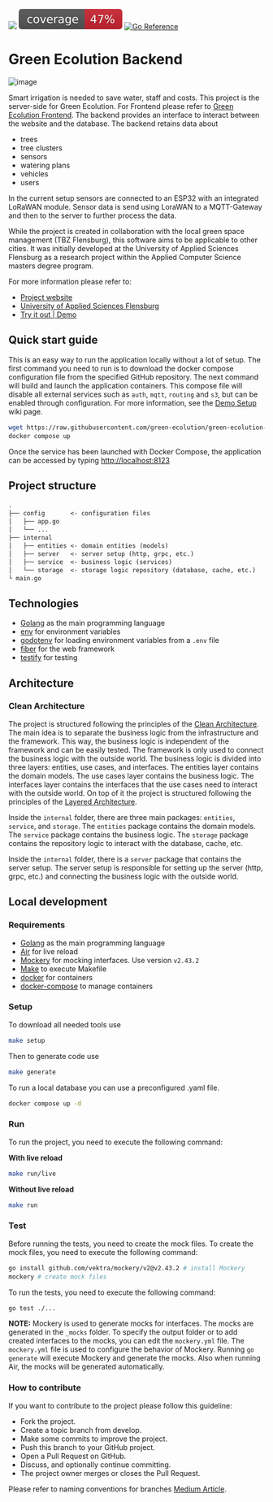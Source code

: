 <p>
  <a href=""><img src="https://img.shields.io/badge/Go-00ADD8?style=for-the-badge&logo=go&logoColor=white"/></a>
  <a href=""><img src="https://raw.githubusercontent.com/green-ecolution/green-ecolution-backend/badges/.badges/develop/coverage.svg"/></a>
  <a href="https://pkg.go.dev/github.com/green-ecolution/green-ecolution-backend"><img src="https://pkg.go.dev/badge/github.com/green-ecolution/green-ecolution-backend.svg" alt="Go Reference"></a>
</p>

# Green Ecolution Backend

![image](https://github.com/user-attachments/assets/c69e28cd-44ec-44e7-8d64-447bad7f4fd9)

Smart irrigation is needed to save water, staff and costs. This project is the server-side for Green Ecolution. For Frontend please refer to [Green Ecolution Frontend](https://github.com/green-ecolution/green-ecolution-frontend). The backend provides an interface to interact between the website and the database. The backend retains data about

- trees
- tree clusters
- sensors
- watering plans
- vehicles
- users

In the current setup sensors are connected to an ESP32 with an integrated LoRaWAN module.
Sensor data is send using LoraWAN to a MQTT-Gateway and then to the server to further process the data.

While the project is created in collaboration with the local green space management (TBZ Flensburg), this software aims to be applicable to other cities. It was initially developed at the University of Applied Sciences Flensburg as a research project within the Applied Computer Science masters degree program.

For more information please refer to:

- [Project website](https://green-ecolution.de/)
- [University of Applied Sciences Flensburg](https://hs-flensburg.de/en)
- [Try it out | Demo](https://demo.green-ecolution.de)

## Quick start guide

This is an easy way to run the application locally without a lot of setup. The first command you need to run is to download the docker compose configuration file from the specified GitHub repository. The next command will build and launch the application containers. This compose file will disable all external services such as `auth`, `mqtt`, `routing` and `s3`, but can be enabled through configuration. For more information, see the [Demo Setup](https://github.com/green-ecolution/green-ecolution-backend/wiki/Demo-Setup) wiki page.

```bash
wget https://raw.githubusercontent.com/green-ecolution/green-ecolution-backend/refs/heads/develop/.docker/docker-compose.yaml`
docker compose up
```

Once the service has been launched with Docker Compose, the application can be accessed by typing <http://localhost:8123>

## Project structure

```
.
├── config       <- configuration files
│   ├── app.go
│   └── ...
├── internal
│   ├── entities <- domain entities (models)
│   ├── server   <- server setup (http, grpc, etc.)
│   ├── service  <- business logic (services)
│   └── storage  <- storage logic repository (database, cache, etc.)
└ main.go
```

## Technologies

- [Golang](https://go.dev/) as the main programming language
- [env](https://github.com/caarlos0/env) for environment variables
- [godotenv](https://github.com/joho/godotenv) for loading environment variables from a `.env` file
- [fiber](https://docs.gofiber.io/) for the web framework
- [testify](https://github.com/stretchr/testify) for testing

## Architecture

### Clean Architecture

The project is structured following the principles of the [Clean Architecture]. The main idea is to separate the business logic from the infrastructure and the framework. This way, the business logic is independent of the framework and can be easily tested. The framework is only used to connect the business logic with the outside world. The business logic is divided into three layers: entities, use cases, and interfaces. The entities layer contains the domain models. The use cases layer contains the business logic. The interfaces layer contains the interfaces that the use cases need to interact with the outside world. On top of it the project is structured following the principles of the [Layered Architecture].

Inside the `internal` folder, there are three main packages: `entities`, `service`, and `storage`. The `entities` package contains the domain models. The `service` package contains the business logic. The `storage` package contains the repository logic to interact with the database, cache, etc.

Inside the `internal` folder, there is a `server` package that contains the server setup. The server setup is responsible for setting up the server (http, grpc, etc.) and connecting the business logic with the outside world.

[Clean Architecture]: https://blog.cleancoder.com/uncle-bob/2012/08/13/the-clean-architecture.html
[Layered Architecture]: https://medium.com/@shershnev/layered-architecture-implementation-in-golang-6318a72c1e10

## Local development

### Requirements

- [Golang](https://go.dev/) as the main programming language
- [Air](https://github.com/air-verse/air) for live reload
- [Mockery](https://github.com/vektra/mockery) for mocking interfaces. Use version `v2.43.2`
- [Make](https://www.gnu.org/software/make/) to execute Makefile
- [docker](https://github.com/docker) for containers
- [docker-compose](https://github.com/docker/compose) to manage containers

### Setup

To download all needed tools use

```bash
make setup
```

Then to generate code use

```bash
make generate
```

To run a local database you can use a preconfigured .yaml file.

```bash
docker compose up -d
```

### Run

To run the project, you need to execute the following command:

**With live reload**

```bash
make run/live
```

**Without live reload**

```bash
make run
```

### Test

Before running the tests, you need to create the mock files. To create the mock files, you need to execute the following command:

```bash
go install github.com/vektra/mockery/v2@v2.43.2 # install Mockery
mockery # create mock files
```

To run the tests, you need to execute the following command:

```bash
go test ./...
```

**NOTE:** Mockery is used to generate mocks for interfaces. The mocks are generated in the `_mocks` folder. To specify the output folder or to add created interfaces to the mocks, you can edit the `mockery.yml` file. The `mockery.yml` file is used to configure the behavior of Mockery. Running `go generate` will execute Mockery and generate the mocks. Also when running Air, the mocks will be generated automatically.

### How to contribute

If you want to contribute to the project please follow this guideline:

- Fork the project.
- Create a topic branch from develop.
- Make some commits to improve the project.
- Push this branch to your GitHub project.
- Open a Pull Request on GitHub.
- Discuss, and optionally continue committing.
- The project owner merges or closes the Pull Request.

Please refer to naming conventions for branches [Medium Article](https://medium.com/@abhay.pixolo/naming-conventions-for-git-branches-a-cheatsheet-8549feca2534).
